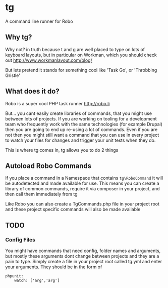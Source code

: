 # tg

A command line runner for Robo

## Why tg?

Why not? in truth because t and g are well placed to type on lots of keyboard layouts,
but in particular on Workman, which you should check out http://www.workmanlayout.com/blog/

But lets pretend it stands for something cool like 'Task Go', or 'Throbbing Gristle'

## What does it do?

Robo is a super cool PHP task runner
http://robo.li

But... you cant easily create libraries of commands, that you might use between lots of projects.
If you are working on tooling for a development team who frequently work with the same technologies (for example Drupal)
then you are going to end up re-using a lot of commands. Even if you are not then you might still want a command that you can use in every project
to watch your files for changes and trigger your unit tests when they do.

This is where tg comes in, tg allows you to do 2 things

## Autoload Robo Commands

If you place a command in a Namespace that contains `tg\RoboCommand` it will be autodetected and made available for use.
This means you can create a library of common commands, require it via composer in your project, and then call them immediately from tg

Like Robo you can also create a TgCommands.php file in your project root and these project specific commands will also be made available

## TODO 

### Config Files

You might have commands that need config, folder names and arguments, but mostly these arguments dont change between projects and they are a pain to type.
Simply create a file in your project root called tg.yml and enter your arguments. They should be in the form of

```
phpunit:
    watch: ['arg','arg']
```
